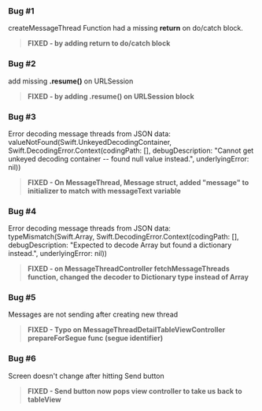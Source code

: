 ### Bug #1
createMessageThread Function had a missing **return** on do/catch block. 

> **FIXED - by adding return to do/catch block**

### Bug #2
add missing **.resume()** on URLSession 

> **FIXED - by adding .resume() on URLSession block**

  

### Bug #3
Error decoding message threads from JSON data: valueNotFound(Swift.UnkeyedDecodingContainer,
Swift.DecodingError.Context(codingPath: [], debugDescription: "Cannot get unkeyed decoding container -- found null value instead.", underlyingError: nil))

> **FIXED - On MessageThread, Message struct, added "message" to initializer to match with messageText variable**

  

### Bug #4
Error decoding message threads from JSON data: typeMismatch(Swift.Array<Any>, Swift.DecodingError.Context(codingPath: [], debugDescription: "Expected to decode Array<Any> but found a dictionary instead.", underlyingError: nil)) 

> **FIXED - on MessageThreadController fetchMessageThreads function, changed the decoder to Dictionary type instead of Array**

  

### Bug #5
Messages are not sending after creating new thread 

> **FIXED - Typo on MessageThreadDetailTableViewController prepareForSegue func (segue identifier)**

### Bug #6
Screen doesn't change after hitting Send button

>  **FIXED - Send button now pops view controller to take us back to tableView**

